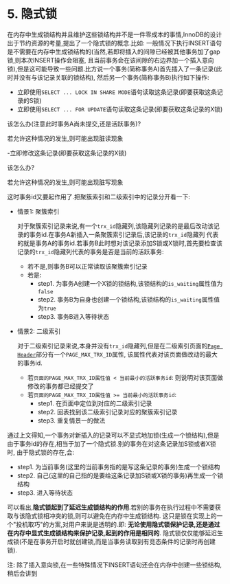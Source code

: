 # 5. 隐式锁

在内存中生成锁结构并且维护这些锁结构并不是一件零成本的事情,InnoDB的设计出于节约资源的考量,提出了一个隐式锁的概念.比如:
一般情况下执行INSERT语句是不需要在内存中生成锁结构的(当然,若即将插入的间隙已经被其他事务加了gap锁,则本次INSERT操作会阻塞,
且当前事务会在该间隙的右边界加一个插入意向锁),但是这可能导致一些问题.比方说一个事务(简称事务A)首先插入了一条记录(此时并没有与该记录关联的锁结构),
然后另一个事务(简称事务B)执行如下操作:

- 立即使用`SELECT ... LOCK IN SHARE MODE`语句读取这条记录(即要获取这条记录的S锁)
- 立即使用`SELECT ... FOR UPDATE`语句读取这条记录(即要获取这条记录的X锁)

该怎么办(注意此时事务A尚未提交,还是活跃事务)?

若允许这种情况的发生,则可能出现脏读现象

-立即修改这条记录(即要获取这条记录的X锁)

该怎么办?

若允许这种情况的发生,则可能出现脏写现象

这时事务id又要起作用了.把聚簇索引和二级索引中的记录分开看一下:

- 情景1: 聚簇索引

    对于聚簇索引记录来说,有一个`trx_id`隐藏列,该隐藏列记录的是最后改动该记录的事务id.在事务A新插入一条聚簇索引记录后,该记录的`trx_id`隐藏列
    代表的就是事务A的事务id.若事务B此时想对该记录添加S锁或X锁时,首先要检查该记录的`trx_id`隐藏列代表的事务是否是当前的活跃事务:
    
    - 若不是,则事务B可以正常读取该聚簇索引记录
    - 若是:
      - step1. 为事务A创建一个X锁的锁结构,该锁结构的`is_waiting`属性值为`false`
      - step2. 事务B为自身也创建一个锁结构,该锁结构的`is_waiting`属性值为`true`
      - step3. 事务B进入等待状态

- 情景2: 二级索引

    对于二级索引记录来说,本身并没有`trx_id`隐藏列,但是在二级索引页面的[`Page Header`](https://github.com/rayallen20/howDoesMySQLWork/blob/main/%E7%AC%AC5%E7%AB%A0%20%E7%9B%9B%E6%94%BE%E8%AE%B0%E5%BD%95%E7%9A%84%E5%A4%A7%E7%9B%92%E5%AD%90--InnoDB%E6%95%B0%E6%8D%AE%E9%A1%B5%E7%BB%93%E6%9E%84/5.%20Page%20Header(%E9%A1%B5%E9%9D%A2%E5%A4%B4%E9%83%A8).md)部分有一个`PAGE_MAX_TRX_ID`属性,
    该属性代表对该页面做改动的最大的事务id.
    
    - 若`页面的PAGE_MAX_TRX_ID属性值 < 当前最小的活跃事务id`: 则说明对该页面做修改的事务都已经提交了
    - 若`页面的PAGE_MAX_TRX_ID属性值 >= 当前最小的活跃事务id`: 
      - step1. 在页面中定位到对应的二级索引记录
      - step2. 回表找到该二级索引记录对应的聚簇索引记录
      - step3. 重复情景一的做法

通过上文得知,一个事务对新插入的记录可以不显式地加锁(生成一个锁结构),但是由于事务id的存在,相当于加了一个隐式锁.别的事务在对这条记录加S锁或者X锁时,
由于隐式锁的存在,会:

- step1. 为当前事务(这里的当前事务指的是写这条记录的事务)生成一个锁结构
- step2. 自己(这里的自己指的是要给这条记录加S锁或X锁的事务)再生成一个锁结构
- step3. 进入等待状态

可以看出,**隐式锁起到了延迟生成锁结构的作用**.若别的事务在执行过程中不需要获取与该隐式锁相冲突的锁,则可以避免在内存中生成锁结构.
这只是锁在实现上的一个"投机取巧"的方案,对用户来说是透明的.即: **无论使用隐式锁保护记录,还是通过在内存中显式生成锁结构来保护记录,起到的作用是相同的**.
隐式锁仅仅能够延迟生成锁(不是在事务开启时就创建锁,而是当事务读取到有竞态条件的记录时再创建锁).

注: 除了插入意向锁,在一些特殊情况下INSERT语句还会在内存中创建一些锁结构,稍后会讲到
